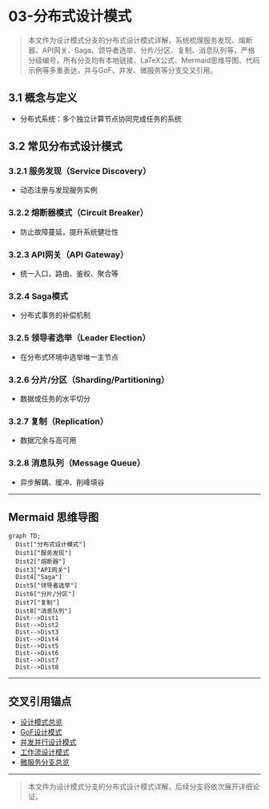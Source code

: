 # 03-分布式设计模式

> 本文件为设计模式分支的分布式设计模式详解，系统梳理服务发现、熔断器、API网关、Saga、领导者选举、分片/分区、复制、消息队列等，严格分级编号，所有分支均有本地链接、LaTeX公式、Mermaid思维导图、代码示例等多重表达，并与GoF、并发、微服务等分支交叉引用。

## 3.1 概念与定义

- 分布式系统：多个独立计算节点协同完成任务的系统

## 3.2 常见分布式设计模式

### 3.2.1 服务发现（Service Discovery）

- 动态注册与发现服务实例

### 3.2.2 熔断器模式（Circuit Breaker）

- 防止故障蔓延，提升系统健壮性

### 3.2.3 API网关（API Gateway）

- 统一入口，路由、鉴权、聚合等

### 3.2.4 Saga模式

- 分布式事务的补偿机制

### 3.2.5 领导者选举（Leader Election）

- 在分布式环境中选举唯一主节点

### 3.2.6 分片/分区（Sharding/Partitioning）

- 数据或任务的水平切分

### 3.2.7 复制（Replication）

- 数据冗余与高可用

### 3.2.8 消息队列（Message Queue）

- 异步解耦、缓冲、削峰填谷

---

## Mermaid 思维导图

```mermaid
graph TD;
  Dist["分布式设计模式"]
  Dist1["服务发现"]
  Dist2["熔断器"]
  Dist3["API网关"]
  Dist4["Saga"]
  Dist5["领导者选举"]
  Dist6["分片/分区"]
  Dist7["复制"]
  Dist8["消息队列"]
  Dist-->Dist1
  Dist-->Dist2
  Dist-->Dist3
  Dist-->Dist4
  Dist-->Dist5
  Dist-->Dist6
  Dist-->Dist7
  Dist-->Dist8
```

---

## 交叉引用锚点

- [设计模式总览](./00-Overview.md)
- [GoF设计模式](./01-GoF.md)
- [并发并行设计模式](./02-ConcurrentParallel.md)
- [工作流设计模式](./04-Workflow.md)
- [微服务分支总览](../Microservices/00-Overview.md)

---

> 本文件为设计模式分支的分布式设计模式详解，后续分支将依次展开详细论证。
